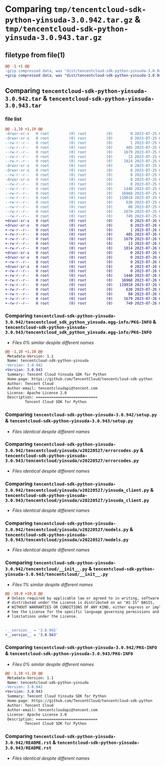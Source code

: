 # Comparing `tmp/tencentcloud-sdk-python-yinsuda-3.0.942.tar.gz` & `tmp/tencentcloud-sdk-python-yinsuda-3.0.943.tar.gz`

## filetype from file(1)

```diff
@@ -1 +1 @@
-gzip compressed data, was "dist/tencentcloud-sdk-python-yinsuda-3.0.942.tar", last modified: Tue Jul 25 04:30:19 2023, max compression
+gzip compressed data, was "dist/tencentcloud-sdk-python-yinsuda-3.0.943.tar", last modified: Wed Jul 26 00:48:50 2023, max compression
```

## Comparing `tencentcloud-sdk-python-yinsuda-3.0.942.tar` & `tencentcloud-sdk-python-yinsuda-3.0.943.tar`

### file list

```diff
@@ -1,19 +1,19 @@
-drwxr-xr-x   0 root         (0) root         (0)        0 2023-07-25 04:30:19.000000 tencentcloud-sdk-python-yinsuda-3.0.942/
-drwxr-xr-x   0 root         (0) root         (0)        0 2023-07-25 04:30:19.000000 tencentcloud-sdk-python-yinsuda-3.0.942/tencentcloud_sdk_python_yinsuda.egg-info/
--rw-r--r--   0 root         (0) root         (0)        1 2023-07-25 04:30:19.000000 tencentcloud-sdk-python-yinsuda-3.0.942/tencentcloud_sdk_python_yinsuda.egg-info/dependency_links.txt
--rw-r--r--   0 root         (0) root         (0)      485 2023-07-25 04:30:19.000000 tencentcloud-sdk-python-yinsuda-3.0.942/tencentcloud_sdk_python_yinsuda.egg-info/SOURCES.txt
--rw-r--r--   0 root         (0) root         (0)     1679 2023-07-25 04:30:19.000000 tencentcloud-sdk-python-yinsuda-3.0.942/tencentcloud_sdk_python_yinsuda.egg-info/PKG-INFO
--rw-r--r--   0 root         (0) root         (0)       13 2023-07-25 04:30:19.000000 tencentcloud-sdk-python-yinsuda-3.0.942/tencentcloud_sdk_python_yinsuda.egg-info/top_level.txt
--rw-r--r--   0 root         (0) root         (0)     1014 2023-07-25 04:30:19.000000 tencentcloud-sdk-python-yinsuda-3.0.942/setup.py
-drwxr-xr-x   0 root         (0) root         (0)        0 2023-07-25 04:30:19.000000 tencentcloud-sdk-python-yinsuda-3.0.942/tencentcloud/
-drwxr-xr-x   0 root         (0) root         (0)        0 2023-07-25 04:30:19.000000 tencentcloud-sdk-python-yinsuda-3.0.942/tencentcloud/yinsuda/
--rw-r--r--   0 root         (0) root         (0)        0 2023-07-25 04:30:19.000000 tencentcloud-sdk-python-yinsuda-3.0.942/tencentcloud/yinsuda/__init__.py
-drwxr-xr-x   0 root         (0) root         (0)        0 2023-07-25 04:30:19.000000 tencentcloud-sdk-python-yinsuda-3.0.942/tencentcloud/yinsuda/v20220527/
--rw-r--r--   0 root         (0) root         (0)        0 2023-07-25 04:30:19.000000 tencentcloud-sdk-python-yinsuda-3.0.942/tencentcloud/yinsuda/v20220527/__init__.py
--rw-r--r--   0 root         (0) root         (0)     1440 2023-07-25 04:30:19.000000 tencentcloud-sdk-python-yinsuda-3.0.942/tencentcloud/yinsuda/v20220527/errorcodes.py
--rw-r--r--   0 root         (0) root         (0)    16968 2023-07-25 04:30:19.000000 tencentcloud-sdk-python-yinsuda-3.0.942/tencentcloud/yinsuda/v20220527/yinsuda_client.py
--rw-r--r--   0 root         (0) root         (0)   119018 2023-07-25 04:30:19.000000 tencentcloud-sdk-python-yinsuda-3.0.942/tencentcloud/yinsuda/v20220527/models.py
--rw-r--r--   0 root         (0) root         (0)      630 2023-07-25 04:30:19.000000 tencentcloud-sdk-python-yinsuda-3.0.942/tencentcloud/__init__.py
--rw-r--r--   0 root         (0) root         (0)       88 2023-07-25 04:30:19.000000 tencentcloud-sdk-python-yinsuda-3.0.942/setup.cfg
--rw-r--r--   0 root         (0) root         (0)     1679 2023-07-25 04:30:19.000000 tencentcloud-sdk-python-yinsuda-3.0.942/PKG-INFO
--rw-r--r--   0 root         (0) root         (0)      749 2023-07-25 04:30:19.000000 tencentcloud-sdk-python-yinsuda-3.0.942/README.rst
+drwxr-xr-x   0 root         (0) root         (0)        0 2023-07-26 00:48:50.000000 tencentcloud-sdk-python-yinsuda-3.0.943/
+drwxr-xr-x   0 root         (0) root         (0)        0 2023-07-26 00:48:50.000000 tencentcloud-sdk-python-yinsuda-3.0.943/tencentcloud_sdk_python_yinsuda.egg-info/
+-rw-r--r--   0 root         (0) root         (0)        1 2023-07-26 00:48:50.000000 tencentcloud-sdk-python-yinsuda-3.0.943/tencentcloud_sdk_python_yinsuda.egg-info/dependency_links.txt
+-rw-r--r--   0 root         (0) root         (0)      485 2023-07-26 00:48:50.000000 tencentcloud-sdk-python-yinsuda-3.0.943/tencentcloud_sdk_python_yinsuda.egg-info/SOURCES.txt
+-rw-r--r--   0 root         (0) root         (0)     1679 2023-07-26 00:48:50.000000 tencentcloud-sdk-python-yinsuda-3.0.943/tencentcloud_sdk_python_yinsuda.egg-info/PKG-INFO
+-rw-r--r--   0 root         (0) root         (0)       13 2023-07-26 00:48:50.000000 tencentcloud-sdk-python-yinsuda-3.0.943/tencentcloud_sdk_python_yinsuda.egg-info/top_level.txt
+-rw-r--r--   0 root         (0) root         (0)     1014 2023-07-26 00:48:50.000000 tencentcloud-sdk-python-yinsuda-3.0.943/setup.py
+drwxr-xr-x   0 root         (0) root         (0)        0 2023-07-26 00:48:50.000000 tencentcloud-sdk-python-yinsuda-3.0.943/tencentcloud/
+drwxr-xr-x   0 root         (0) root         (0)        0 2023-07-26 00:48:50.000000 tencentcloud-sdk-python-yinsuda-3.0.943/tencentcloud/yinsuda/
+-rw-r--r--   0 root         (0) root         (0)        0 2023-07-26 00:48:50.000000 tencentcloud-sdk-python-yinsuda-3.0.943/tencentcloud/yinsuda/__init__.py
+drwxr-xr-x   0 root         (0) root         (0)        0 2023-07-26 00:48:50.000000 tencentcloud-sdk-python-yinsuda-3.0.943/tencentcloud/yinsuda/v20220527/
+-rw-r--r--   0 root         (0) root         (0)        0 2023-07-26 00:48:50.000000 tencentcloud-sdk-python-yinsuda-3.0.943/tencentcloud/yinsuda/v20220527/__init__.py
+-rw-r--r--   0 root         (0) root         (0)     1440 2023-07-26 00:48:50.000000 tencentcloud-sdk-python-yinsuda-3.0.943/tencentcloud/yinsuda/v20220527/errorcodes.py
+-rw-r--r--   0 root         (0) root         (0)    16968 2023-07-26 00:48:50.000000 tencentcloud-sdk-python-yinsuda-3.0.943/tencentcloud/yinsuda/v20220527/yinsuda_client.py
+-rw-r--r--   0 root         (0) root         (0)   119018 2023-07-26 00:48:50.000000 tencentcloud-sdk-python-yinsuda-3.0.943/tencentcloud/yinsuda/v20220527/models.py
+-rw-r--r--   0 root         (0) root         (0)      630 2023-07-26 00:48:50.000000 tencentcloud-sdk-python-yinsuda-3.0.943/tencentcloud/__init__.py
+-rw-r--r--   0 root         (0) root         (0)       88 2023-07-26 00:48:50.000000 tencentcloud-sdk-python-yinsuda-3.0.943/setup.cfg
+-rw-r--r--   0 root         (0) root         (0)     1679 2023-07-26 00:48:50.000000 tencentcloud-sdk-python-yinsuda-3.0.943/PKG-INFO
+-rw-r--r--   0 root         (0) root         (0)      749 2023-07-26 00:48:50.000000 tencentcloud-sdk-python-yinsuda-3.0.943/README.rst
```

### Comparing `tencentcloud-sdk-python-yinsuda-3.0.942/tencentcloud_sdk_python_yinsuda.egg-info/PKG-INFO` & `tencentcloud-sdk-python-yinsuda-3.0.943/tencentcloud_sdk_python_yinsuda.egg-info/PKG-INFO`

 * *Files 0% similar despite different names*

```diff
@@ -1,10 +1,10 @@
 Metadata-Version: 1.1
 Name: tencentcloud-sdk-python-yinsuda
-Version: 3.0.942
+Version: 3.0.943
 Summary: Tencent Cloud Yinsuda SDK for Python
 Home-page: https://github.com/TencentCloud/tencentcloud-sdk-python
 Author: Tencent Cloud
 Author-email: tencentcloudapi@tencent.com
 License: Apache License 2.0
 Description: ============================
         Tencent Cloud SDK for Python
```

### Comparing `tencentcloud-sdk-python-yinsuda-3.0.942/setup.py` & `tencentcloud-sdk-python-yinsuda-3.0.943/setup.py`

 * *Files identical despite different names*

### Comparing `tencentcloud-sdk-python-yinsuda-3.0.942/tencentcloud/yinsuda/v20220527/errorcodes.py` & `tencentcloud-sdk-python-yinsuda-3.0.943/tencentcloud/yinsuda/v20220527/errorcodes.py`

 * *Files identical despite different names*

### Comparing `tencentcloud-sdk-python-yinsuda-3.0.942/tencentcloud/yinsuda/v20220527/yinsuda_client.py` & `tencentcloud-sdk-python-yinsuda-3.0.943/tencentcloud/yinsuda/v20220527/yinsuda_client.py`

 * *Files identical despite different names*

### Comparing `tencentcloud-sdk-python-yinsuda-3.0.942/tencentcloud/yinsuda/v20220527/models.py` & `tencentcloud-sdk-python-yinsuda-3.0.943/tencentcloud/yinsuda/v20220527/models.py`

 * *Files identical despite different names*

### Comparing `tencentcloud-sdk-python-yinsuda-3.0.942/tencentcloud/__init__.py` & `tencentcloud-sdk-python-yinsuda-3.0.943/tencentcloud/__init__.py`

 * *Files 1% similar despite different names*

```diff
@@ -10,8 +10,8 @@
 # Unless required by applicable law or agreed to in writing, software
 # distributed under the License is distributed on an "AS IS" BASIS,
 # WITHOUT WARRANTIES OR CONDITIONS OF ANY KIND, either express or implied.
 # See the License for the specific language governing permissions and
 # limitations under the License.
 
 
-__version__ = '3.0.942'
+__version__ = '3.0.943'
```

### Comparing `tencentcloud-sdk-python-yinsuda-3.0.942/PKG-INFO` & `tencentcloud-sdk-python-yinsuda-3.0.943/PKG-INFO`

 * *Files 0% similar despite different names*

```diff
@@ -1,10 +1,10 @@
 Metadata-Version: 1.1
 Name: tencentcloud-sdk-python-yinsuda
-Version: 3.0.942
+Version: 3.0.943
 Summary: Tencent Cloud Yinsuda SDK for Python
 Home-page: https://github.com/TencentCloud/tencentcloud-sdk-python
 Author: Tencent Cloud
 Author-email: tencentcloudapi@tencent.com
 License: Apache License 2.0
 Description: ============================
         Tencent Cloud SDK for Python
```

### Comparing `tencentcloud-sdk-python-yinsuda-3.0.942/README.rst` & `tencentcloud-sdk-python-yinsuda-3.0.943/README.rst`

 * *Files identical despite different names*

